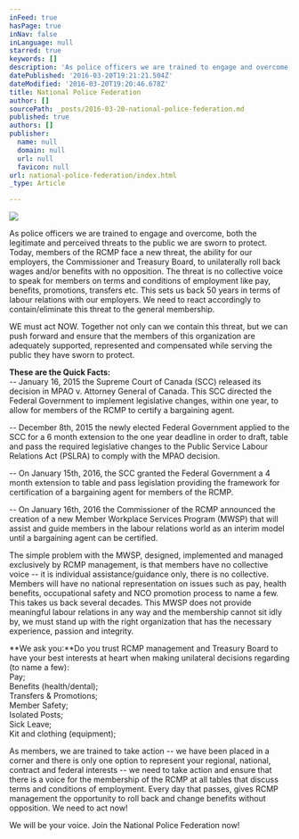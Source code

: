 ```yaml
---
inFeed: true
hasPage: true
inNav: false
inLanguage: null
starred: true
keywords: []
description: 'As police officers we are trained to engage and overcome, both the legitimate and perceived threats to the public we are sworn to protect. Today, members of the RCMP face a new threat, the ability for our employers, the Commissioner and Treasury Board, to unilaterally roll back wages and/or benefits with no opposition. The threat is no collective voice to speak for members on terms and conditions of employment like pay, benefits, promotions, transfers etc. This sets us back 50 years in terms of labour relations with our employers. We need to react accordingly to contain/eliminate this threat to the general membership.'
datePublished: '2016-03-20T19:21:21.504Z'
dateModified: '2016-03-20T19:20:46.678Z'
title: National Police Federation
author: []
sourcePath: _posts/2016-03-20-national-police-federation.md
published: true
authors: []
publisher:
  name: null
  domain: null
  url: null
  favicon: null
url: national-police-federation/index.html
_type: Article

---
```

![](https://s3-us-west-2.amazonaws.com/the-grid-img/p/2a37aa41fd606562241d30dee268256da5595bcb.jpg)

As police officers we are trained to engage and overcome, both the legitimate and perceived threats to the public we are sworn to protect. Today, members of the RCMP face a new threat, the ability for our employers, the Commissioner and Treasury Board, to unilaterally roll back wages and/or benefits with no opposition. The threat is no collective voice to speak for members on terms and conditions of employment like pay, benefits, promotions, transfers etc. This sets us back 50 years in terms of labour relations with our employers. We need to react accordingly to contain/eliminate this threat to the general membership.

WE must act NOW. Together not only can we contain this threat, but we can push forward and ensure that the members of this organization are adequately supported, represented and compensated while serving the public they have sworn to protect.

**These are the Quick Facts:**  
-- January 16, 2015 the Supreme Court of Canada (SCC) released its decision in MPAO v. Attorney General of Canada. This SCC directed the Federal Government to implement legislative changes, within one year, to allow for members of the RCMP to certify a bargaining agent.

-- December 8th, 2015 the newly elected Federal Government applied to the SCC for a 6 month extension to the one year deadline in order to draft, table and pass the required legislative changes to the Public Service Labour Relations Act (PSLRA) to comply with the MPAO decision.

-- On January 15th, 2016, the SCC granted the Federal Government a 4 month extension to table and pass legislation providing the framework for certification of a bargaining agent for members of the RCMP.

-- On January 16th, 2016 the Commissioner of the RCMP announced the creation of a new Member Workplace Services Program (MWSP) that will assist and guide members in the labour relations world as an interim model until a bargaining agent can be certified.

The simple problem with the MWSP, designed, implemented and managed exclusively by RCMP management, is that members have no collective voice -- it is individual assistance/guidance only, there is no collective. Members will have no national representation on issues such as pay, health benefits, occupational safety and NCO promotion process to name a few. This takes us back several decades. This MWSP does not provide meaningful labour relations in any way and the membership cannot sit idly by, we must stand up with the right organization that has the necessary experience, passion and integrity.

**We ask you:**Do you trust RCMP management and Treasury Board to have your best interests at heart when making unilateral decisions regarding (to name a few):  
Pay;  
Benefits (health/dental);  
Transfers & Promotions;  
Member Safety;  
Isolated Posts;  
Sick Leave;  
Kit and clothing (equipment);

As members, we are trained to take action -- we have been placed in a corner and there is only one option to represent your regional, national, contract and federal interests -- we need to take action and ensure that there is a voice for the membership of the RCMP at all tables that discuss terms and conditions of employment. Every day that passes, gives RCMP management the opportunity to roll back and change benefits without opposition. We need to act now!

We will be your voice. Join the National Police Federation now!